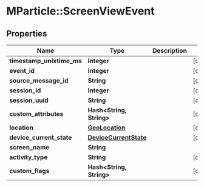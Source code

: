 # MParticle::ScreenViewEvent

## Properties

| Name                      | Type                                            | Description | Notes      |
| ------------------------- | ----------------------------------------------- | ----------- | ---------- |
| **timestamp_unixtime_ms** | **Integer**                                     |             | [optional] |
| **event_id**              | **Integer**                                     |             | [optional] |
| **source_message_id**     | **String**                                      |             | [optional] |
| **session_id**            | **Integer**                                     |             | [optional] |
| **session_uuid**          | **String**                                      |             | [optional] |
| **custom_attributes**     | **Hash&lt;String, String&gt;**                  |             | [optional] |
| **location**              | [**GeoLocation**](GeoLocation.md)               |             | [optional] |
| **device_current_state**  | [**DeviceCurrentState**](DeviceCurrentState.md) |             | [optional] |
| **screen_name**           | **String**                                      |             |
| **activity_type**         | **String**                                      |             | [optional] |
| **custom_flags**          | **Hash&lt;String, String&gt;**                  |             | [optional] |
